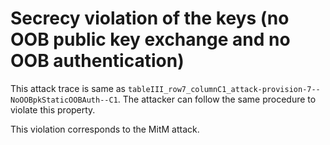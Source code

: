 # Secrecy violation of the keys (no OOB public key exchange and no OOB authentication)

This attack trace is same as `tableIII_row7_columnC1_attack-provision-7--NoOOBpkStaticOOBAuth--C1`.
The attacker can follow the same procedure to violate this property.

This violation corresponds to the MitM attack.